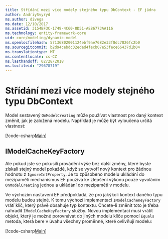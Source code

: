 ```yaml
---
title: Střídání mezi více modely stejného typu DbContext - EF jádra
author: AndriySvyryd
ms.author: divega
ms.date: 12/10/2017
ms.assetid: 3154BF3C-1749-4C60-8D51-AE86773AA116
ms.technology: entity-framework-core
uid: core/modeling/dynamic-model
ms.openlocfilehash: 57136802001124ebf9ae7682e33f8dc7826fc2b0
ms.sourcegitcommit: b2d94cebdc32edad4fecb07e53fece66437d1b04
ms.translationtype: MT
ms.contentlocale: cs-CZ
ms.lasthandoff: 02/28/2018
ms.locfileid: "29678719"
---
```

# <a name="alternating-between-multiple-models-with-the-same-dbcontext-type"></a>Střídání mezi více modely stejného typu DbContext

Model sestavený `OnModelCreating` může používat vlastnost pro daný kontext změnit, jak je založená modelu. Například je může být vyloučena určitá vlastnost:

[!code-csharp[Main](../../../samples/core/DynamicModel/DynamicContext.cs?name=Class)]

## <a name="imodelcachekeyfactory"></a>IModelCacheKeyFactory
Ale pokud jste se pokusili provádění výše bez další změny, které byste získali stejný model pokaždé, když se vytvoří nový kontext pro žádnou hodnotu z `IgnoreIntProperty`. Je to způsobeno modelu ukládání do mezipaměti mechanismus EF používá ke zlepšení výkonu pouze vyvoláním `OnModelCreating` jednou a ukládání do mezipaměti v modelu.

Ve výchozím nastavení EF předpokládá, že pro jakýkoli kontext daného typu modelu budou stejné. K tomu výchozí implementaci `IModelCacheKeyFactory` vrátí klíč, který právě obsahuje typ kontextu. Chcete-li změnit toto je třeba nahradit `IModelCacheKeyFactory` služby. Novou implementací musí vrátit objekt, který je možné porovnávat do jiných modelu klíče pomocí `Equals` metoda, která bere v úvahu všechny proměnné, které ovlivňují modelu:

[!code-csharp[Main](../../../samples/core/DynamicModel/DynamicModelCacheKeyFactory.cs?name=Class)]
